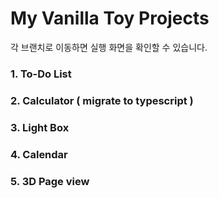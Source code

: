# My Vanilla Toy Projects
각 브랜치로 이동하면 실행 화면을 확인할 수 있습니다.
### 1. To-Do List
### 2. Calculator ( migrate to typescript )
### 3. Light Box
### 4. Calendar
### 5. 3D Page view
